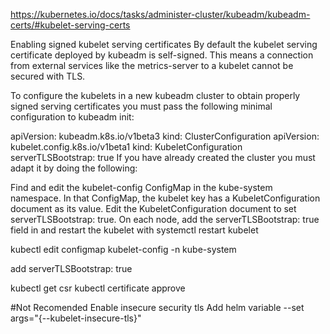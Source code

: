 https://kubernetes.io/docs/tasks/administer-cluster/kubeadm/kubeadm-certs/#kubelet-serving-certs

Enabling signed kubelet serving certificates By default the kubelet serving certificate deployed by kubeadm is self-signed. This means a connection from external services like the metrics-server to a kubelet cannot be secured with TLS.

To configure the kubelets in a new kubeadm cluster to obtain properly signed serving certificates you must pass the following minimal configuration to kubeadm init:

apiVersion: kubeadm.k8s.io/v1beta3 kind: ClusterConfiguration
apiVersion: kubelet.config.k8s.io/v1beta1 kind: KubeletConfiguration serverTLSBootstrap: true If you have already created the cluster you must adapt it by doing the following:

Find and edit the kubelet-config ConfigMap in the kube-system namespace. In that ConfigMap, the kubelet key has a KubeletConfiguration document as its value. Edit the KubeletConfiguration document to set serverTLSBootstrap: true. On each node, add the serverTLSBootstrap: true field in and restart the kubelet with systemctl restart kubelet

kubectl edit configmap kubelet-config -n kube-system

add serverTLSBootstrap: true

kubectl get csr kubectl certificate approve

#Not Recomended Enable insecure security tls Add helm variable --set args="{--kubelet-insecure-tls}"
